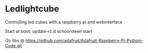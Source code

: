 Ledlightcube
============

Controlling led cubes with a raspberry pi and webinterface

Start at boot:
update-rc.d schoorsteen start

i2c libs @
https://github.com/adafruit/Adafruit-Raspberry-Pi-Python-Code.git
